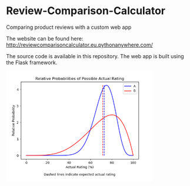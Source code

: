 # Review-Comparison-Calculator  
Comparing product reviews with a custom web app

The website can be found here: http://reviewcomparisoncalculator.eu.pythonanywhere.com/  

The source code is available in this repository. The web app is built using the Flask framework.  

<img src="plot_prob_densities.png" alt="results plot" width="400"/>